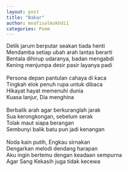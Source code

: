 ```yaml
---
layout: post
title: "Bakar"
author: mnafisalmukhdi1
categories: Poem
---
```

Detik jarum berputar seakan tiada henti<br>
Mendamba setiap ubah arah lantas berarti<br>
Bentala dihirup udaranya, badan mengabdi<br>
Kening menjumpa desir pasir layanya padi<br>
<br>
Persona depan pantulan cahaya di kaca<br>
Tingkah elok penuh rupa untuk dibaca<br>
Hikayat hayat memenuhi dunia<br>
Kuasa lanjur, Dia menghina<br>
<br>
Berbalik arah agar berkuranglah jarak<br>
Sua kerongkongan, sebelum serak<br>
Tolak maut siapa berangan<br>
Sembunyi balik batu pun jadi kenangan<br>
<br>
Noda kain putih, Engkau sirnakan<br>
Dengarkan melodi dendang harapan<br>
Aku ingin bertemu dengan keadaan sempurna<br>
Agar Sang Kekasih juga tidak kecewa